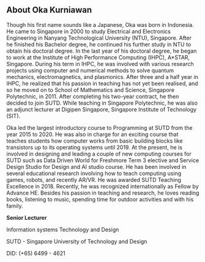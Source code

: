 ## About Oka Kurniawan
Though his first name sounds like a Japanese, Oka was born in Indonesia. He came  to Singapore in 2000 to study Electrical and Electronics Engineering in Nanyang Technological University (NTU), Singapore. After he finished his Bachelor degree, he continued his further study in NTU to obtain his doctoral degree. In the last year of his doctoral degree, he began to work at the Institute of High Performance Computing (IHPC), A\*STAR, Singapore. During his term in IHPC, he was involved with various research projects using computer and numerical methods to solve quantum mechanics, electromagnetics, and plasmonics.  After three and a half year in IHPC, he realized that his passion in teaching has not yet been realised, and so he moved on to School of Mathematics and Science, Singapore Polytechnic, in 2011. After completing his two-year contract, he then decided to join SUTD. While teaching in Singapore Polytechnic, he was also an adjunct lecturer at Digipen Singapore, Singapore Institute of Technology (SIT).

Oka led the largest introductory course to Programming at SUTD from the year 2015 to 2020. He was also in charge for an exciting course that teaches students how computer works from basic building blocks like transistors up to its operating systems until 2019. At the present, he is involved in designing and leading a couple of new computing courses for SUTD such as Data Driven World for Freshmore Term 3 elective and Service Design Studio for Design and AI studio course. He has been involved in several educational research involving how to teach computing using games, robots, and recently AR/VR. He was awarded SUTD Teaching Excellence in 2018. Recently, he was recognized internationally as Fellow by Advance HE. Besides his passion in teaching and research, he loves reading books, listening to music, spending time for outdoor activities and with his family.

**Senior Lecturer**

Information systems Technology and Design

SUTD - Singapore University of Technology and Design

DID: (+65) 6499 - 4621
